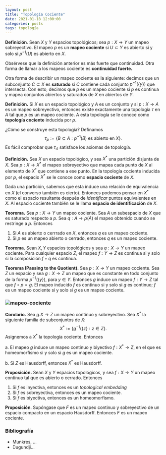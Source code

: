 ```yaml
---
layout: post
title: "Topología Cociente"
date: 2021-01-18 12:00:00
categories: posts
tags: topología
---
```


**Definición**. Sean $X$ y $Y$ espacios topológicos; sea $p: X \rightarrow Y$ un mapeo sobreyectivo. El mapeo $p$ es un **mapeo cociente** si  $U \subset Y$ es abierto si y solo si $p^{-1}(U)$ es abierto en $X$. 

Obsérvese que la definición anterior es más fuerte que continuidad. Otra forma de llamar a los mapeos cociente es **continuidad fuerte.**

Otra forma de describir un mapeo cociente es la siguiente: decimos que un subconjunto $C \subset X$ es **saturado** si $C$ contiene cada conjunto $p^{-1}(\{y\})$ que intersecta. Con esto, decimos que $p$ es un mapeo cociente si $p$ es continua y mapea conjuntos abiertos y saturados de $X$ en abiertos de $Y$.

**Definición.** Si $X$ es un espacio topológico y $A$ es un conjunto y si $p: X \rightarrow A$ es un mapeo sobreyectivo, entonces existe exactamente una topología $\tau$ en $A$ tal que $p$ es un mapeo cociente. A esta topología se le conoce como **topología cociente** inducida por $p$.

¿Cómo se construye esta topología? Definamos 
$$
\tau_p:= \{B \subset A: p^{-1}(B) \text{ es abierto en } X \}.
$$
Es fácil comprobar que $\tau_A$ satisface los axiomas de topología. 

**Definición.** Sea $X$ un espacio topológico, y sea $X^*$ una partición disjunta de $X$. Sea $p: X \rightarrow X^\ast$ el mapeo sobreyectivo que mapea cada punto de $X$ al elemento de $X^\ast$ que contiene a ese punto. En la topología cociente inducida por $p$, el espacio $X^\ast$ se le conoce como **espacio cociente** de $X$.

Dada una partición, sabemos que esta induce una relación de equivalencia en $X$ (el converso también es cierto). Entonecs podemos pensar en $X^\ast$ como el espacio resultante después de *identificar* puntos equivalentes en $X$. Al espacio cociente también se le llama **espacio de identificación** de $X$.

**Teorema.** Sea $p: X \rightarrow Y$ un mapeo cociente. Sea $A$ un subespacio de $X$ que es saturado respecto a $p$. Sea $q: A \rightarrow p(A)$ el mapeo obtenido cuando se restringe a $p$. Entonces

1. Si $A$ es abierto o cerrrado en $X$, entonces $q$ es un mapeo cociente.
2. Si $p$ es un mapeo abierto o cerrado, entonces $q$ es un mapeo cociente.



**Teorema.** Sean $X, Y$ espacios topológicos y sea $q: X \rightarrow Y$ un mapeo cociente. Para cualquier espacio $Z$, el mapeo $f: Y \rightarrow Z$ es continua si y solo si la composición $f \circ q$ es continua.







**Teorema (Passing to the Quotient).** Sea $p: X \rightarrow Y$ un mapeo cociente. Sea $Z$ un espacio y sea $g: X \rightarrow Z$ un mapeo que es constante en todo conjunto de la forma $p^{-1}(\{y\})$, para $y\in Y$. Entonces $g$ induce un mapeo $f: Y \rightarrow Z$ tal que $f \circ p = g$. El mapeo inducido $f$ es continuo si y solo si $g$ es continuo; $f$ es un mapeo cociente si y solo si $g$ es un mapeo cociente. 

### ![mapeo-cociente](/blog/assets/images/mapeo-cociente.png)



**Corolario.** Sea $g. X \rightarrow Z$ un mapeo continuo y sobreyectivo. Sea $X^\ast$ la siguiente familia de subconjuntos de $X$:
$$
X^\ast := \{g^{-1}(\{z\}: z \in Z\}.
$$
Asignemos a $X^\ast$ la topología cociente. Entonces

a. El mapeo $g$ induce un mapeo continuo y biyectivo $f: X^\ast \rightarrow Z$, en el que es homeomorfismo si y solo si $g$ es un mapeo cociente.

b. Si $Z$ es Hausdorff, entonces $X^\ast$ es Hausdorff. 

**Proposición.** Sean $X$ y $Y$ espacios topológicos, y sea $f: X \rightarrow Y$ un mapeo continuo tal que  es abierto o cerrado. Entonces

1. Si $f$ es inyectiva, entonces es un *topological embedding*
2. Si $f$ es sobreyectiva, entonces es un mapeo cociente.
3. Si $f$ es biyectiva, entonces es un homeomorfismo.

**Proposición**. Supóngase que $F$ es un mapeo continuo y sobreyectivo de un espacio compacto en un espacio Hausdorff. Entonces $F$ es un mapeo cociente.







### Bibliografía

- Munkres, ...
- Dugundji...